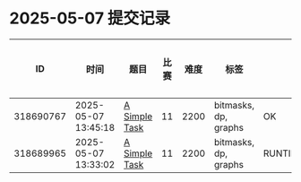 # 2025-05-07 提交记录

 | ID | 时间 | 题目 | 比赛 | 难度 | 标签 | 结果 | 测试用例 | 运行时间 | 内存消耗 |
 |----|------|-----|-----|------|-----|------|---------|--------|----------|
 | 318690767 | 2025-05-07  13:45:18 | [A Simple Task](https://codeforces.com/problemset/problem/11/D) | 11 | 2200 | bitmasks, dp, graphs | OK | 40 | 593ms | 93700KB |
 | 318689965 | 2025-05-07  13:33:02 | [A Simple Task](https://codeforces.com/problemset/problem/11/D) | 11 | 2200 | bitmasks, dp, graphs | RUNTIME_ERROR | 0 | 31ms | 0KB |